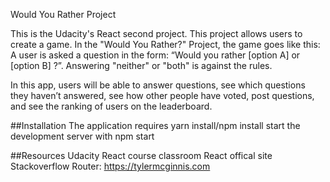 Would You Rather Project

This is the Udacity's React second project. This project allows users to create a game.
In the "Would You Rather?" Project, the game goes like this: A user is asked a question in the form: “Would you rather [option A] or [option B] ?”. Answering "neither" or "both" is against the rules.

In this app, users will be able to answer questions, see which questions they haven’t answered, see how other people have voted, post questions, and see the ranking of users on the leaderboard.

##Installation 
The application requires yarn install/npm install start the development server with npm start


##Resources 
Udacity React course classroom 
React offical site
Stackoverflow
Router: https://tylermcginnis.com
